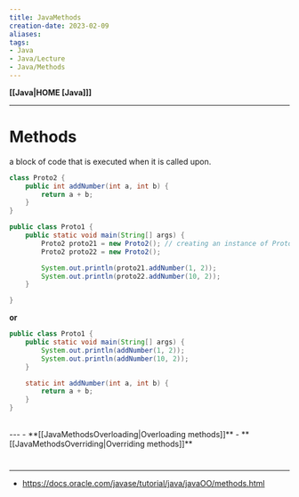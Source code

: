 ```yaml
---
title: JavaMethods
creation-date: 2023-02-09
aliases:
tags:
- Java
- Java/Lecture
- Java/Methods
---
```

**[[Java|HOME [Java]]]**

---
# Methods
a block of code that is executed when it is called upon.
```java
class Proto2 {
    public int addNumber(int a, int b) {
        return a + b;
    }
}

public class Proto1 {
    public static void main(String[] args) {
        Proto2 proto21 = new Proto2(); // creating an instance of Proto2 class
        Proto2 proto22 = new Proto2();

        System.out.println(proto21.addNumber(1, 2));
        System.out.println(proto22.addNumber(10, 2));
    }

}
```

**or**
```java
public class Proto1 {
    public static void main(String[] args) {
        System.out.println(addNumber(1, 2));
        System.out.println(addNumber(10, 2));
    }

	static int addNumber(int a, int b) {
        return a + b;
    }
}
```

<br>
---
- **[[JavaMethodsOverloading|Overloading methods]]**
- **[[JavaMethodsOverriding|Overriding methods]]**

<br>

# 
---
- https://docs.oracle.com/javase/tutorial/java/javaOO/methods.html